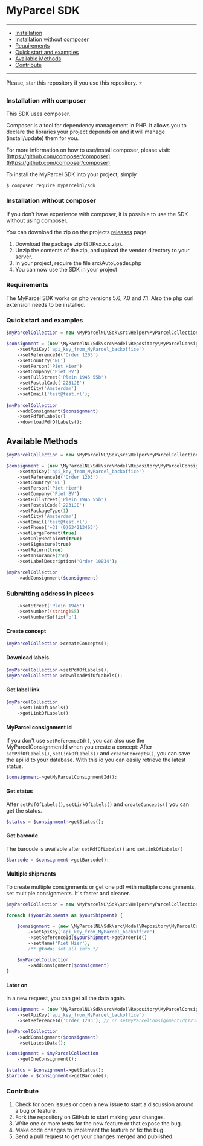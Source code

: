 # MyParcel SDK

---

- [Installation](#installation)
- [Installation without composer](#installation-without-composer)
- [Requirements](#requirements)
- [Quick start and examples](#quick-start-and-examples)
- [Available Methods](#available-methods)
- [Contribute](#contribute)

---
Please, star this repository if you use this repository. :star:

### Installation with composer

This SDK uses composer.

Composer is a tool for dependency management in PHP. It allows you to declare the libraries your project depends on and it will manage (install/update) them for you.

For more information on how to use/install composer, please visit: [https://github.com/composer/composer](https://github.com/composer/composer)

To install the MyParcel SDK into your project, simply

	$ composer require myparcelnl/sdk
	
### Installation without composer

If you don't have experience with composer, it is possible to use the SDK without using composer.

You can download the zip on the projects [releases](https://github.com/myparcelnl/sdk/releases) page.

1. Download the package zip (SDKvx.x.x.zip).
2. Unzip the contents of the zip, and upload the vendor directory to your server.
3. In your project, require the file src/AutoLoader.php
4. You can now use the SDK in your project

### Requirements

The MyParcel SDK works on php versions 5.6, 7.0 and 7.1.
Also the php curl extension needs to be installed.

### Quick start and examples

```php
$myParcelCollection = new \MyParcelNL\Sdk\src\Helper\MyParcelCollection();

$consignment = (new \MyParcelNL\Sdk\src\Model\Repository\MyParcelConsignmentRepository())
    ->setApiKey('api_key_from_MyParcel_backoffice')
    ->setReferenceId('Order 1203')
    ->setCountry('NL')
    ->setPerson('Piet Hier')
    ->setCompany('Piet BV')
    ->setFullStreet('Plein 1945 55b')
    ->setPostalCode('2231JE')
    ->setCity('Amsterdam')
    ->setEmail('test@test.nl');
    
$myParcelCollection
    ->addConsignment($consignment)
    ->setPdfOfLabels()
    ->downloadPdfOfLabels();
```

## Available Methods
```php
$myParcelCollection = new \MyParcelNL\Sdk\src\Helper\MyParcelCollection();

$consignment = (new \MyParcelNL\Sdk\src\Model\Repository\MyParcelConsignmentRepository())
    ->setApiKey('api_key_from_MyParcel_backoffice')
    ->setReferenceId('Order 1203')
    ->setCountry('NL')
    ->setPerson('Piet Hier')
    ->setCompany('Piet BV')
    ->setFullStreet('Plein 1945 55b')
    ->setPostalCode('2231JE')
    ->setPackageType(1)
    ->setCity('Amsterdam')
    ->setEmail('test@test.nl')
    ->setPhone('+31 (0)634213465')
    ->setLargeFormat(true)
    ->setOnlyRecipient(true)
    ->setSignature(true)
    ->setReturn(true)
    ->setInsurance(250)
    ->setLabelDescription('Order 10034');
    
$myParcelCollection
    ->addConsignment($consignment)
```

### Submitting address in pieces
```php
    ->setStreet('Plein 1945')
    ->setNumber((string)55)
    ->setNumberSuffix('b')
```
#### Create concept
```php
$myParcelCollection->createConcepts();
```
#### Download labels
```php
$myParcelCollection->setPdfOfLabels();
$myParcelCollection->downloadPdfOfLabels();
```
#### Get label link
```php
$myParcelCollection
    ->setLinkOfLabels()
    ->getLinkOfLabels()
```
#### MyParcel consignment id
If you don't use ```setReferenceId()```, you can also use the MyParcelConsignmentId when you create a concept:
After ```setPdfOfLabels()```, ```setLinkOfLabels()``` and ```createConcepts()```, you can save the api id to your database. With this id you can easily retrieve the latest status.
```php
$consignment->getMyParcelConsignmentId();
```
#### Get status
After ```setPdfOfLabels()```, ```setLinkOfLabels()``` and ```createConcepts()``` you can get the status.
```php
$status = $consignment->getStatus();
```
#### Get barcode
The barcode is available after ```setPdfOfLabels()``` and ```setLinkOfLabels()```
```php
$barcode = $consignment->getBarcode();
```
#### Multiple shipments
To create multiple consignments or get one pdf with multiple consignments, set multiple consignments. It's faster and cleaner.
```php
$myParcelCollection = new \MyParcelNL\Sdk\src\Helper\MyParcelCollection();

foreach ($yourShipments as $yourShipment) {

    $consignment = (new \MyParcelNL\Sdk\src\Model\Repository\MyParcelConsignmentRepository())
        ->setApiKey('api_key_from_MyParcel_backoffice')
        ->setReferenceId($yourShipment->getOrderId()
        ->setName('Piet Hier');
        /** @todo; set all info */
        
    $myParcelCollection
        ->addConsignment($consignment)
}
```
#### Later on
In a new request, you can get all the data again.
```php
$consignment = (new \MyParcelNL\Sdk\src\Model\Repository\MyParcelConsignmentRepository())
    ->setApiKey('api_key_from_MyParcel_backoffice')
    ->setReferenceId('Order 1203'); // or setMyParcelConsignmentId(123456)

$myParcelCollection
    ->addConsignment($consignment)
    ->setLatestData();

$consignment = $myParcelCollection
    ->getOneConsignment();

$status = $consignment->getStatus();
$barcode = $consignment->getBarcode();
```

### Contribute
1. Check for open issues or open a new issue to start a discussion around a bug or feature.
1. Fork the repository on GitHub to start making your changes.
1. Write one or more tests for the new feature or that expose the bug.
1. Make code changes to implement the feature or fix the bug.
1. Send a pull request to get your changes merged and published.

